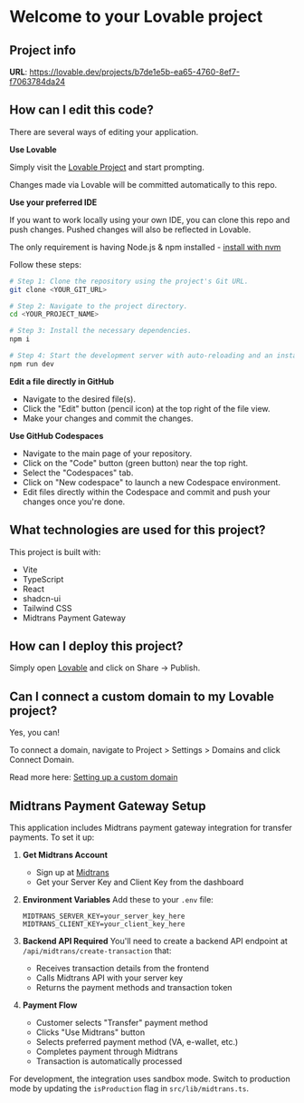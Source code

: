 # Welcome to your Lovable project

## Project info

**URL**: https://lovable.dev/projects/b7de1e5b-ea65-4760-8ef7-f7063784da24

## How can I edit this code?

There are several ways of editing your application.

**Use Lovable**

Simply visit the [Lovable Project](https://lovable.dev/projects/b7de1e5b-ea65-4760-8ef7-f7063784da24) and start prompting.

Changes made via Lovable will be committed automatically to this repo.

**Use your preferred IDE**

If you want to work locally using your own IDE, you can clone this repo and push changes. Pushed changes will also be reflected in Lovable.

The only requirement is having Node.js & npm installed - [install with nvm](https://github.com/nvm-sh/nvm#installing-and-updating)

Follow these steps:

```sh
# Step 1: Clone the repository using the project's Git URL.
git clone <YOUR_GIT_URL>

# Step 2: Navigate to the project directory.
cd <YOUR_PROJECT_NAME>

# Step 3: Install the necessary dependencies.
npm i

# Step 4: Start the development server with auto-reloading and an instant preview.
npm run dev
```

**Edit a file directly in GitHub**

- Navigate to the desired file(s).
- Click the "Edit" button (pencil icon) at the top right of the file view.
- Make your changes and commit the changes.

**Use GitHub Codespaces**

- Navigate to the main page of your repository.
- Click on the "Code" button (green button) near the top right.
- Select the "Codespaces" tab.
- Click on "New codespace" to launch a new Codespace environment.
- Edit files directly within the Codespace and commit and push your changes once you're done.

## What technologies are used for this project?

This project is built with:

- Vite
- TypeScript
- React
- shadcn-ui
- Tailwind CSS
- Midtrans Payment Gateway

## How can I deploy this project?

Simply open [Lovable](https://lovable.dev/projects/b7de1e5b-ea65-4760-8ef7-f7063784da24) and click on Share -> Publish.

## Can I connect a custom domain to my Lovable project?

Yes, you can!

To connect a domain, navigate to Project > Settings > Domains and click Connect Domain.

Read more here: [Setting up a custom domain](https://docs.lovable.dev/tips-tricks/custom-domain#step-by-step-guide)

## Midtrans Payment Gateway Setup

This application includes Midtrans payment gateway integration for transfer payments. To set it up:

1. **Get Midtrans Account**
   - Sign up at [Midtrans](https://midtrans.com/)
   - Get your Server Key and Client Key from the dashboard

2. **Environment Variables**
   Add these to your `.env` file:
   ```
   MIDTRANS_SERVER_KEY=your_server_key_here
   MIDTRANS_CLIENT_KEY=your_client_key_here
   ```

3. **Backend API Required**
   You'll need to create a backend API endpoint at `/api/midtrans/create-transaction` that:
   - Receives transaction details from the frontend
   - Calls Midtrans API with your server key
   - Returns the payment methods and transaction token

4. **Payment Flow**
   - Customer selects "Transfer" payment method
   - Clicks "Use Midtrans" button
   - Selects preferred payment method (VA, e-wallet, etc.)
   - Completes payment through Midtrans
   - Transaction is automatically processed

For development, the integration uses sandbox mode. Switch to production mode by updating the `isProduction` flag in `src/lib/midtrans.ts`.
